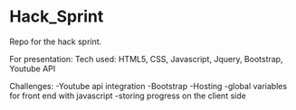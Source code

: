 # Hack_Sprint
Repo for the hack sprint.


For presentation:
  Tech used: HTML5, CSS, Javascript, Jquery, Bootstrap, Youtube API

  Challenges:
    -Youtube api integration
    -Bootstrap
    -Hosting
    -global variables for front end with javascript
    -storing progress on the client side
